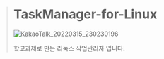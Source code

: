 ># TaskManager-for-Linux
>![KakaoTalk_20220315_230230196](https://user-images.githubusercontent.com/63365132/158395323-cd9f9e64-c783-4ef7-acf5-a1c33eb24ef9.png)
>
>학교과제로 만든 리눅스 작업관리자 입니다.
>
